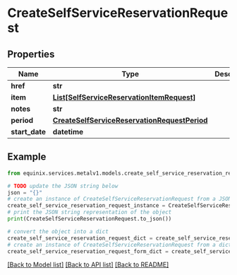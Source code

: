 # CreateSelfServiceReservationRequest


## Properties

Name | Type | Description | Notes
------------ | ------------- | ------------- | -------------
**href** | **str** |  | [optional] 
**item** | [**List[SelfServiceReservationItemRequest]**](SelfServiceReservationItemRequest.md) |  | [optional] 
**notes** | **str** |  | [optional] 
**period** | [**CreateSelfServiceReservationRequestPeriod**](CreateSelfServiceReservationRequestPeriod.md) |  | [optional] 
**start_date** | **datetime** |  | [optional] 

## Example

```python
from equinix.services.metalv1.models.create_self_service_reservation_request import CreateSelfServiceReservationRequest

# TODO update the JSON string below
json = "{}"
# create an instance of CreateSelfServiceReservationRequest from a JSON string
create_self_service_reservation_request_instance = CreateSelfServiceReservationRequest.from_json(json)
# print the JSON string representation of the object
print(CreateSelfServiceReservationRequest.to_json())

# convert the object into a dict
create_self_service_reservation_request_dict = create_self_service_reservation_request_instance.to_dict()
# create an instance of CreateSelfServiceReservationRequest from a dict
create_self_service_reservation_request_form_dict = create_self_service_reservation_request.from_dict(create_self_service_reservation_request_dict)
```
[[Back to Model list]](../README.md#documentation-for-models) [[Back to API list]](../README.md#documentation-for-api-endpoints) [[Back to README]](../README.md)



